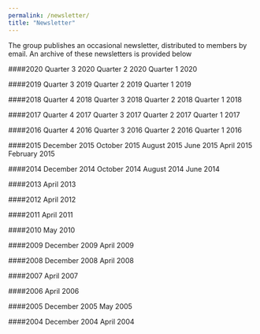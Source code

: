 ```yaml
---
permalink: /newsletter/
title: "Newsletter"
---
```


The group publishes an occasional newsletter, distributed to members by email. An archive of these newsletters is provided below

####2020
Quarter 3 2020
Quarter 2 2020
Quarter 1 2020

####2019
Quarter 3 2019
Quarter 2 2019
Quarter 1 2019

####2018
Quarter 4 2018 
Quarter 3 2018
Quarter 2 2018
Quarter 1 2018

####2017
Quarter 4 2017
Quarter 3 2017
Quarter 2 2017
Quarter 1 2017

####2016
Quarter 4 2016
Quarter 3 2016
Quarter 2 2016
Quarter 1 2016

####2015
December 2015
October 2015
August 2015
June 2015
April 2015
February 2015

####2014
December 2014
October 2014
August 2014
June 2014

####2013
April 2013

####2012
April 2012

####2011 
April 2011

####2010
May 2010

####2009
December 2009
April 2009 

####2008
December 2008
April 2008

####2007
April 2007

####2006
April 2006

####2005
December 2005
May 2005

####2004
December 2004
April 2004
